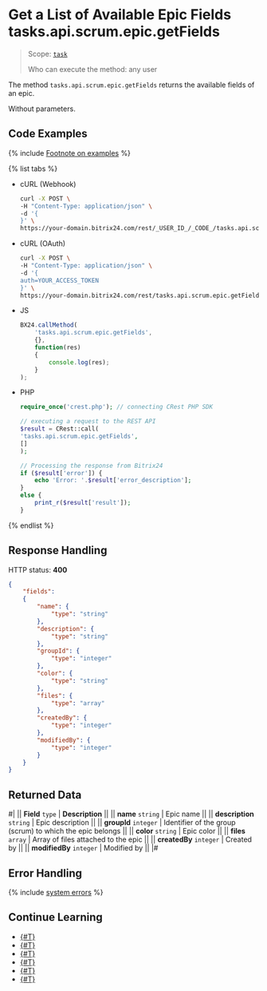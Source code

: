 # Get a List of Available Epic Fields tasks.api.scrum.epic.getFields

> Scope: [`task`](../../../scopes/permissions.md)
>
> Who can execute the method: any user

The method `tasks.api.scrum.epic.getFields` returns the available fields of an epic.

Without parameters.

## Code Examples

{% include [Footnote on examples](../../../../_includes/examples.md) %}

{% list tabs %}

- cURL (Webhook)

    ```bash
    curl -X POST \
    -H "Content-Type: application/json" \
    -d '{
    }' \
    https://your-domain.bitrix24.com/rest/_USER_ID_/_CODE_/tasks.api.scrum.epic.getFields
    ```

- cURL (OAuth)

    ```bash
    curl -X POST \
    -H "Content-Type: application/json" \
    -d '{
    auth=YOUR_ACCESS_TOKEN
    }' \
    https://your-domain.bitrix24.com/rest/tasks.api.scrum.epic.getFields
    ```

- JS

    ```js
    BX24.callMethod(
        'tasks.api.scrum.epic.getFields',
        {},
        function(res)
        {
            console.log(res);
        }
    );
    ```

- PHP

    ```php
    require_once('crest.php'); // connecting CRest PHP SDK

    // executing a request to the REST API
    $result = CRest::call(
    'tasks.api.scrum.epic.getFields',
    []
    );

    // Processing the response from Bitrix24
    if ($result['error']) {
        echo 'Error: '.$result['error_description'];
    }
    else {
        print_r($result['result']);
    }
    ```

{% endlist %}

## Response Handling

HTTP status: **400**

```json
{
    "fields":
    {
        "name": {
            "type": "string"
        },
        "description": {
            "type": "string"
        },
        "groupId": {
            "type": "integer"
        },
        "color": {
            "type": "string"
        },
        "files": {
            "type": "array"
        },
        "createdBy": {
            "type": "integer"
        },
        "modifiedBy": {
            "type": "integer"
        }
    }
}
```

## Returned Data

#|
|| **Field** `type` | **Description** ||
|| **name** `string` | Epic name ||
|| **description** `string` | Epic description ||
|| **groupId** `integer` | Identifier of the group (scrum) to which the epic belongs ||
|| **color** `string` | Epic color ||
|| **files** `array` | Array of files attached to the epic ||
|| **createdBy** `integer` | Created by ||
|| **modifiedBy** `integer` | Modified by ||
|#

## Error Handling

{% include [system errors](../../../../_includes/system-errors.md) %}

## Continue Learning 

- [{#T}](./index.md)
- [{#T}](./tasks-api-scrum-epic-add.md)
- [{#T}](./tasks-api-scrum-epic-update.md)
- [{#T}](./tasks-api-scrum-epic-get.md)
- [{#T}](./tasks-api-scrum-epic-list.md)
- [{#T}](./tasks-api-scrum-epic-delete.md)